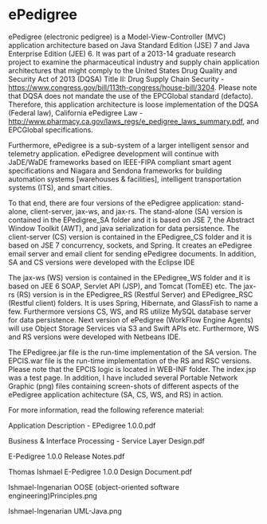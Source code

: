 # ePedigree
ePedigree (electronic pedigree) is a Model-View-Controller (MVC) application architecture based on Java Standard Edition (JSE) 7 and Java Enterprise Edition (JEE) 6. It was part of a 2013-14 graduate research project to examine the pharmaceutical industry and supply chain application architectures that might comply to the United States Drug Quality and Security Act of 2013 (DQSA) Title II: Drug Supply Chain Security - https://www.congress.gov/bill/113th-congress/house-bill/3204. Please note that DQSA does not mandate the use of the EPCGlobal standard (defacto). Therefore, this application architecture is loose implementation of the DQSA (Federal law), California ePedigree Law - http://www.pharmacy.ca.gov/laws_regs/e_pedigree_laws_summary.pdf, and EPCGlobal specifications.

Furthermore, ePedigree is a sub-system of a larger intelligent sensor and telemetry application. ePedigree development will continue with JaDE/WaDE frameworks based on IEEE-FIPA compliant smart agent specifications and Niagara and Sendona frameworks for building automation systems [warehouses & facilities], intelligent transportation systems (ITS), and smart cities.

To that end, there are four versions of the ePedigree application: stand-alone, client-server, jax-ws, and jax-rs. The stand-alone (SA) version is contained in the EPedigree_SA folder and it is based on JSE 7, the Abstract Window Toolkit (AWT), and java serialization for data persistence. The client-server (CS) version is contained in the EPedigree_CS folder and it is based on JSE 7 concurrency, sockets, and Spring. It creates an ePedigree email server and email client for sending ePedigree documents. In addition, SA and CS versions were developed with the Eclipse IDE

The jax-ws (WS) version is contained in the EPedigree_WS folder and it is based on JEE 6 SOAP, Servlet API (JSP), and Tomcat (TomEE) etc. The jax-rs (RS) version is in the EPedigree_RS (Restful Server) and EPedigree_RSC (Restful client) folders. It is uses Spring, Hibernate, and GlassFish to name a few. Furthermore versions CS, WS, and RS utilize MySQL database server for data persistence. Next version of ePedigree (WorkFlow Engine Agents) will use Object Storage Services via S3 and Swift APIs etc. Furthermore, WS and RS versions were developed with Netbeans IDE. 

The EPedigree.jar file is the run-time implementation of the SA version. The EPCIS.war file is the run-time implementation of the RS and RSC versions. Please note that the EPCIS logic is located in WEB-INF folder. The index.jsp was a test page. In addition, I have included several Portable Network Graphic (png) files containing screen-shots of different aspects of the ePedigree application achitecture (SA, CS, WS, and RS) in action.  

For more information, read the following reference material:

Application Description - EPedigree 1.0.0.pdf

Business & Interface Processing - Service Layer Design.pdf

E-Pedigree 1.0.0 Release Notes.pdf

Thomas Ishmael E-Pedigree 1.0.0 Design Document.pdf

Ishmael-Ingenarian OOSE (object-oriented software engineering)Principles.png

Ishmael-Ingenarian UML-Java.png

